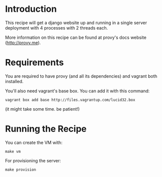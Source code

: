 Introduction
============

This recipe will get a django website up and running in a single server
deployment with 4 processes with 2 threads each.

More information on this recipe can be found at provy's docs website
(http://provy.me).

Requirements
============

You are required to have provy (and all its dependencies) and vagrant both
installed.

You'll also need vagrant's base box. You can add it with this command:

    vagrant box add base http://files.vagrantup.com/lucid32.box

(it might take some time. be patient!)

Running the Recipe
==================

You can create the VM with:

    make vm

For provisioning the server:

    make provision

